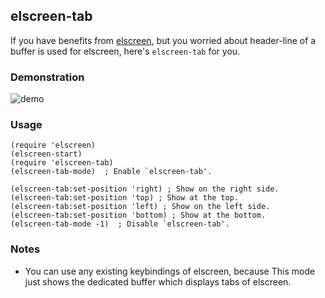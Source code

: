## elscreen-tab
If you have benefits from [elscreen](https://github.com/knu/elscreen), but you worried about
header-line of a buffer is used for elscreen, here's `elscreen-tab` for you.

### Demonstration
![demo](https://raw.github.com/wiki/aki-s/elscreen-tab/docs/images/elscreen-tab_demo.gif)

### Usage
```
(require 'elscreen)
(elscreen-start)
(require 'elscreen-tab)
(elscreen-tab-mode)  ; Enable `elscreen-tab'.

(elscreen-tab:set-position 'right) ; Show on the right side.
(elscreen-tab:set-position 'top) ; Show at the top.
(elscreen-tab:set-position 'left) ; Show on the left side.
(elscreen-tab:set-position 'bottom) ; Show at the bottom.
(elscreen-tab-mode -1)  ; Disable `elscreen-tab'.
```

### Notes

- You can use any existing keybindings of elscreen, because
This mode just shows the dedicated buffer which displays tabs of elscreen.
